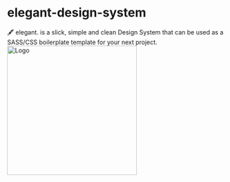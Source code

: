 # elegant-design-system
🖋 elegant. is a slick, simple and clean Design System that can be used as a SASS/CSS boilerplate template for your next project.
<img src="src\assets\boiler-vue.png" alt="Logo" width="300" height="300">
